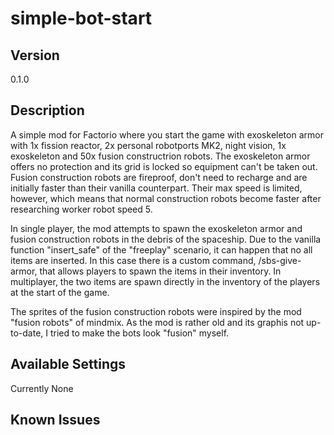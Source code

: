 # simple-bot-start

## Version
0.1.0

## Description
A simple mod for Factorio where you start the game with exoskeleton armor with 1x fission reactor, 2x personal robotports MK2, night vision, 1x exoskeleton and 50x fusion constructrion robots. The exoskeleton armor offers no protection and its grid is locked so equipment can't be taken out. Fusion construction robots are fireproof, don't need to recharge and are initially faster than their vanilla counterpart. Their max speed is limited, however, which means that normal construction robots become faster after researching worker robot speed 5. 

In single player, the mod attempts to spawn the exoskeleton armor and fusion construction robots in the debris of the spaceship. Due to the vanilla function "insert_safe" of the "freeplay" scenario, it can happen that no all items are inserted. In this case there is a custom command, /sbs-give-armor, that allows players to spawn the items in their inventory. In multiplayer, the two items are spawn directly in the inventory of the players at the start of the game. 

The sprites of the fusion construction robots were inspired by the mod "fusion robots" of mindmix. As the mod is rather old and its graphis not up-to-date, I tried to make the bots look "fusion" myself. 

## Available Settings
Currently None

## Known Issues

